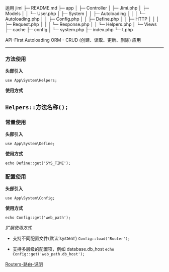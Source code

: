 运用
jimi
├─ README.md 
├─ app 
│  ├─ Controller 
│  ├─ Jimi.php 
│  ├─ Models 
│  │  └─ User.php 
│  ├─ System 
│  │  ├─ Autoloading 
│  │  │  └─ Autoloading.php 
│  │  ├─ Config.php 
│  │  ├─ Define.php 
│  │  ├─ HTTP 
│  │  │  ├─ Request.php 
│  │  │  └─ Response.php 
│  │  └─ Helpers.php 
│  └─ Views 
├─ cache 
├─ config 
│  └─ system.php 
├─ index.php 
└─ t.php 

API-First
Autoloading
ORM  - CRUD (创建、读取、更新、删除) 应用

-----
### 方法使用

 **头部引入**
 
`use App\System\Helpers;`

 **使用方式**
 
 `Helpers::方法名称();`
 -----
 ### 常量使用

 **头部引入**
 
`use App\System\Define;`

 **使用方式**
 
 `echo Define::get('SYS_TIME');`
 
  ### 配置使用

 **头部引入**
 
`use App\System\Config;`

 **使用方式**
 
 `echo Config::get('web_path');`
 
 *扩展使用方式*
  - 支持不同配置文件(默认’system‘)
  `Config::load('Router');`
  
  - 支持多层级的配置项，例如 database.db_host
 `echo Config::get('web_path.db_host');`

 
 [Routers-路由-说明](/docs/Router.md)